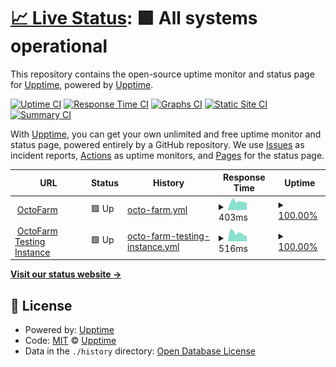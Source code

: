 # [📈 Live Status](https://https://notexpectedyet.github.io): <!--live status--> **🟩 All systems operational**

This repository contains the open-source uptime monitor and status page for [Upptime](https://upptime.js.org), powered by [Upptime](https://github.com/upptime/upptime).

[![Uptime CI](https://github.com/NotExpectedYet/service-monitoring/workflows/Uptime%20CI/badge.svg)](https://github.com/upptime/upptime/actions?query=workflow%3A%22Uptime+CI%22)
[![Response Time CI](https://github.com/NotExpectedYet/service-monitoring/workflows/Response%20Time%20CI/badge.svg)](https://github.com/upptime/upptime/actions?query=workflow%3A%22Response+Time+CI%22)
[![Graphs CI](https://github.com/NotExpectedYet/service-monitoring/workflows/Graphs%20CI/badge.svg)](https://github.com/upptime/upptime/actions?query=workflow%3A%22Graphs+CI%22)
[![Static Site CI](https://github.com/NotExpectedYet/service-monitoring/workflows/Static%20Site%20CI/badge.svg)](https://github.com/upptime/upptime/actions?query=workflow%3A%22Static+Site+CI%22)
[![Summary CI](https://github.com/NotExpectedYet/service-monitoring/workflows/Summary%20CI/badge.svg)](https://github.com/upptime/upptime/actions?query=workflow%3A%22Summary+CI%22)

With [Upptime](https://upptime.js.org), you can get your own unlimited and free uptime monitor and status page, powered entirely by a GitHub repository. We use [Issues](https://github.com/upptime/upptime/issues) as incident reports, [Actions](https://github.com/upptime/upptime/actions) as uptime monitors, and [Pages](https://https://notexpectedyet.github.io) for the status page.

<!--start: status pages-->
<!-- This summary is generated by Upptime (https://github.com/upptime/upptime) -->
<!-- Do not edit this manually, your changes will be overwritten -->
<!-- prettier-ignore -->
| URL | Status | History | Response Time | Uptime |
| --- | ------ | ------- | ------------- | ------ |
| <img alt="" src="https://favicons.githubusercontent.com/octofarm.net" height="13"> [OctoFarm](https://octofarm.net) | 🟩 Up | [octo-farm.yml](https://github.com/OctoFarm/OctoFarm-Service-Monitoring/commits/HEAD/history/octo-farm.yml) | <details><summary><img alt="Response time graph" src="./graphs/octo-farm/response-time-week.png" height="20"> 403ms</summary><br><a href="https://status.octofarm.net/history/octo-farm"><img alt="Response time 447" src="https://img.shields.io/endpoint?url=https%3A%2F%2Fraw.githubusercontent.com%2FOctoFarm%2FOctoFarm-Service-Monitoring%2FHEAD%2Fapi%2Focto-farm%2Fresponse-time.json"></a><br><a href="https://status.octofarm.net/history/octo-farm"><img alt="24-hour response time 364" src="https://img.shields.io/endpoint?url=https%3A%2F%2Fraw.githubusercontent.com%2FOctoFarm%2FOctoFarm-Service-Monitoring%2FHEAD%2Fapi%2Focto-farm%2Fresponse-time-day.json"></a><br><a href="https://status.octofarm.net/history/octo-farm"><img alt="7-day response time 403" src="https://img.shields.io/endpoint?url=https%3A%2F%2Fraw.githubusercontent.com%2FOctoFarm%2FOctoFarm-Service-Monitoring%2FHEAD%2Fapi%2Focto-farm%2Fresponse-time-week.json"></a><br><a href="https://status.octofarm.net/history/octo-farm"><img alt="30-day response time 405" src="https://img.shields.io/endpoint?url=https%3A%2F%2Fraw.githubusercontent.com%2FOctoFarm%2FOctoFarm-Service-Monitoring%2FHEAD%2Fapi%2Focto-farm%2Fresponse-time-month.json"></a><br><a href="https://status.octofarm.net/history/octo-farm"><img alt="1-year response time 447" src="https://img.shields.io/endpoint?url=https%3A%2F%2Fraw.githubusercontent.com%2FOctoFarm%2FOctoFarm-Service-Monitoring%2FHEAD%2Fapi%2Focto-farm%2Fresponse-time-year.json"></a></details> | <details><summary><a href="https://status.octofarm.net/history/octo-farm">100.00%</a></summary><a href="https://status.octofarm.net/history/octo-farm"><img alt="All-time uptime 100.00%" src="https://img.shields.io/endpoint?url=https%3A%2F%2Fraw.githubusercontent.com%2FOctoFarm%2FOctoFarm-Service-Monitoring%2FHEAD%2Fapi%2Focto-farm%2Fuptime.json"></a><br><a href="https://status.octofarm.net/history/octo-farm"><img alt="24-hour uptime 100.00%" src="https://img.shields.io/endpoint?url=https%3A%2F%2Fraw.githubusercontent.com%2FOctoFarm%2FOctoFarm-Service-Monitoring%2FHEAD%2Fapi%2Focto-farm%2Fuptime-day.json"></a><br><a href="https://status.octofarm.net/history/octo-farm"><img alt="7-day uptime 100.00%" src="https://img.shields.io/endpoint?url=https%3A%2F%2Fraw.githubusercontent.com%2FOctoFarm%2FOctoFarm-Service-Monitoring%2FHEAD%2Fapi%2Focto-farm%2Fuptime-week.json"></a><br><a href="https://status.octofarm.net/history/octo-farm"><img alt="30-day uptime 100.00%" src="https://img.shields.io/endpoint?url=https%3A%2F%2Fraw.githubusercontent.com%2FOctoFarm%2FOctoFarm-Service-Monitoring%2FHEAD%2Fapi%2Focto-farm%2Fuptime-month.json"></a><br><a href="https://status.octofarm.net/history/octo-farm"><img alt="1-year uptime 100.00%" src="https://img.shields.io/endpoint?url=https%3A%2F%2Fraw.githubusercontent.com%2FOctoFarm%2FOctoFarm-Service-Monitoring%2FHEAD%2Fapi%2Focto-farm%2Fuptime-year.json"></a></details>
| <img alt="" src="https://favicons.githubusercontent.com/testing.octofarm.net" height="13"> [OctoFarm Testing Instance](https://testing.octofarm.net) | 🟩 Up | [octo-farm-testing-instance.yml](https://github.com/OctoFarm/OctoFarm-Service-Monitoring/commits/HEAD/history/octo-farm-testing-instance.yml) | <details><summary><img alt="Response time graph" src="./graphs/octo-farm-testing-instance/response-time-week.png" height="20"> 516ms</summary><br><a href="https://status.octofarm.net/history/octo-farm-testing-instance"><img alt="Response time 569" src="https://img.shields.io/endpoint?url=https%3A%2F%2Fraw.githubusercontent.com%2FOctoFarm%2FOctoFarm-Service-Monitoring%2FHEAD%2Fapi%2Focto-farm-testing-instance%2Fresponse-time.json"></a><br><a href="https://status.octofarm.net/history/octo-farm-testing-instance"><img alt="24-hour response time 332" src="https://img.shields.io/endpoint?url=https%3A%2F%2Fraw.githubusercontent.com%2FOctoFarm%2FOctoFarm-Service-Monitoring%2FHEAD%2Fapi%2Focto-farm-testing-instance%2Fresponse-time-day.json"></a><br><a href="https://status.octofarm.net/history/octo-farm-testing-instance"><img alt="7-day response time 516" src="https://img.shields.io/endpoint?url=https%3A%2F%2Fraw.githubusercontent.com%2FOctoFarm%2FOctoFarm-Service-Monitoring%2FHEAD%2Fapi%2Focto-farm-testing-instance%2Fresponse-time-week.json"></a><br><a href="https://status.octofarm.net/history/octo-farm-testing-instance"><img alt="30-day response time 581" src="https://img.shields.io/endpoint?url=https%3A%2F%2Fraw.githubusercontent.com%2FOctoFarm%2FOctoFarm-Service-Monitoring%2FHEAD%2Fapi%2Focto-farm-testing-instance%2Fresponse-time-month.json"></a><br><a href="https://status.octofarm.net/history/octo-farm-testing-instance"><img alt="1-year response time 569" src="https://img.shields.io/endpoint?url=https%3A%2F%2Fraw.githubusercontent.com%2FOctoFarm%2FOctoFarm-Service-Monitoring%2FHEAD%2Fapi%2Focto-farm-testing-instance%2Fresponse-time-year.json"></a></details> | <details><summary><a href="https://status.octofarm.net/history/octo-farm-testing-instance">100.00%</a></summary><a href="https://status.octofarm.net/history/octo-farm-testing-instance"><img alt="All-time uptime 100.00%" src="https://img.shields.io/endpoint?url=https%3A%2F%2Fraw.githubusercontent.com%2FOctoFarm%2FOctoFarm-Service-Monitoring%2FHEAD%2Fapi%2Focto-farm-testing-instance%2Fuptime.json"></a><br><a href="https://status.octofarm.net/history/octo-farm-testing-instance"><img alt="24-hour uptime 100.00%" src="https://img.shields.io/endpoint?url=https%3A%2F%2Fraw.githubusercontent.com%2FOctoFarm%2FOctoFarm-Service-Monitoring%2FHEAD%2Fapi%2Focto-farm-testing-instance%2Fuptime-day.json"></a><br><a href="https://status.octofarm.net/history/octo-farm-testing-instance"><img alt="7-day uptime 100.00%" src="https://img.shields.io/endpoint?url=https%3A%2F%2Fraw.githubusercontent.com%2FOctoFarm%2FOctoFarm-Service-Monitoring%2FHEAD%2Fapi%2Focto-farm-testing-instance%2Fuptime-week.json"></a><br><a href="https://status.octofarm.net/history/octo-farm-testing-instance"><img alt="30-day uptime 100.00%" src="https://img.shields.io/endpoint?url=https%3A%2F%2Fraw.githubusercontent.com%2FOctoFarm%2FOctoFarm-Service-Monitoring%2FHEAD%2Fapi%2Focto-farm-testing-instance%2Fuptime-month.json"></a><br><a href="https://status.octofarm.net/history/octo-farm-testing-instance"><img alt="1-year uptime 100.00%" src="https://img.shields.io/endpoint?url=https%3A%2F%2Fraw.githubusercontent.com%2FOctoFarm%2FOctoFarm-Service-Monitoring%2FHEAD%2Fapi%2Focto-farm-testing-instance%2Fuptime-year.json"></a></details>

<!--end: status pages-->

[**Visit our status website →**](https://notexpectedyet.github.io/service-monitoring)

## 📄 License

- Powered by: [Upptime](https://github.com/upptime/upptime)
- Code: [MIT](./LICENSE) © [Upptime](https://upptime.js.org)
- Data in the `./history` directory: [Open Database License](https://opendatacommons.org/licenses/odbl/1-0/)
